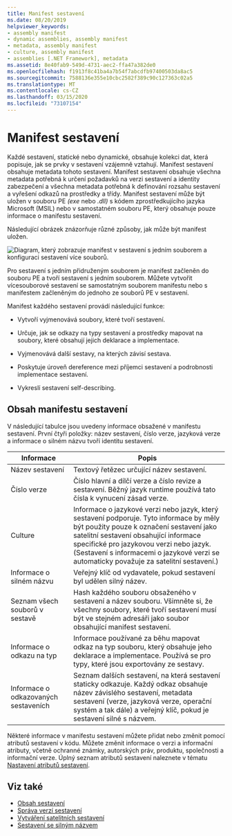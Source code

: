 ```yaml
---
title: Manifest sestavení
ms.date: 08/20/2019
helpviewer_keywords:
- assembly manifest
- dynamic assemblies, assembly manifest
- metadata, assembly manifest
- culture, assembly manifest
- assemblies [.NET Framework], metadata
ms.assetid: 8e40fab9-549d-4731-aec2-ffa47a382de0
ms.openlocfilehash: f1913f8c41ba4a7b54f7abcdfb97400503da8ac5
ms.sourcegitcommit: 7588136e355e10cbc2582f389c90c127363c02a5
ms.translationtype: MT
ms.contentlocale: cs-CZ
ms.lasthandoff: 03/15/2020
ms.locfileid: "73107154"
---
```

# <a name="assembly-manifest"></a>Manifest sestavení
Každé sestavení, statické nebo dynamické, obsahuje kolekci dat, která popisuje, jak se prvky v sestavení vzájemně vztahují. Manifest sestavení obsahuje metadata tohoto sestavení. Manifest sestavení obsahuje všechna metadata potřebná k určení požadavků na verzi sestavení a identity zabezpečení a všechna metadata potřebná k definování rozsahu sestavení a vyřešení odkazů na prostředky a třídy. Manifest sestavení může být uložen v souboru PE *(exe* nebo *.dll)* s kódem zprostředkujícího jazyka Microsoft (MSIL) nebo v samostatném souboru PE, který obsahuje pouze informace o manifestu sestavení.  
  
 Následující obrázek znázorňuje různé způsoby, jak může být manifest uložen.  
  
 ![Diagram, který zobrazuje manifest v sestavení s jedním souborem a konfiguraci sestavení více souborů.](./media/manifest/assembly-types-diagram.gif)  
  
 Pro sestavení s jedním přidruženým souborem je manifest začleněn do souboru PE a tvoří sestavení s jedním souborem. Můžete vytvořit vícesouborové sestavení se samostatným souborem manifestu nebo s manifestem začleněným do jednoho ze souborů PE v sestavení.  
  
 Manifest každého sestavení provádí následující funkce:  
  
- Vytvoří vyjmenovává soubory, které tvoří sestavení.  
  
- Určuje, jak se odkazy na typy sestavení a prostředky mapovat na soubory, které obsahují jejich deklarace a implementace.  
  
- Vyjmenovává další sestavy, na kterých závisí sestava.  
  
- Poskytuje úroveň dereference mezi příjemci sestavení a podrobnosti implementace sestavení.  
  
- Vykreslí sestavení self-describing.  
  
## <a name="assembly-manifest-contents"></a>Obsah manifestu sestavení  
 V následující tabulce jsou uvedeny informace obsažené v manifestu sestavení. První čtyři položky: název sestavení, číslo verze, jazyková verze a informace o silném názvu tvoří identitu sestavení.  
  
|Informace|Popis|  
|-----------------|-----------------|  
|Název sestavení|Textový řetězec určující název sestavení.|  
|Číslo verze|Číslo hlavní a dílčí verze a číslo revize a sestavení. Běžný jazyk runtime používá tato čísla k vynucení zásad verze.|  
|Culture|Informace o jazykové verzi nebo jazyk, který sestavení podporuje. Tyto informace by měly být použity pouze k označení sestavení jako satelitní sestavení obsahující informace specifické pro jazykovou verzi nebo jazyk. (Sestavení s informacemi o jazykové verzi se automaticky považuje za satelitní sestavení.)|  
|Informace o silném názvu|Veřejný klíč od vydavatele, pokud sestavení byl udělen silný název.|  
|Seznam všech souborů v sestavě|Hash každého souboru obsaženého v sestavení a název souboru. Všimněte si, že všechny soubory, které tvoří sestavení musí být ve stejném adresáři jako soubor obsahující manifest sestavení.|  
|Informace o odkazu na typ|Informace používané za běhu mapovat odkaz na typ souboru, který obsahuje jeho deklarace a implementace. Používá se pro typy, které jsou exportovány ze sestavy.|  
|Informace o odkazovaných sestaveních|Seznam dalších sestavení, na která sestavení staticky odkazuje. Každý odkaz obsahuje název závislého sestavení, metadata sestavení (verze, jazyková verze, operační systém a tak dále) a veřejný klíč, pokud je sestavení silné s názvem.|  
  
 Některé informace v manifestu sestavení můžete přidat nebo změnit pomocí atributů sestavení v kódu. Můžete změnit informace o verzi a informační atributy, včetně ochranné známky, autorských práv, produktu, společnosti a informační verze. Úplný seznam atributů sestavení naleznete v tématu [Nastavení atributů sestavení](set-attributes.md).  
  
## <a name="see-also"></a>Viz také

- [Obsah sestavení](contents.md)
- [Správa verzí sestavení](versioning.md)
- [Vytváření satelitních sestavení](../../framework/resources/creating-satellite-assemblies-for-desktop-apps.md)
- [Sestavení se silným názvem](strong-named.md)
